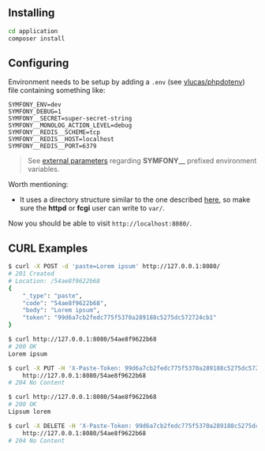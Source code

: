 ## Installing

``` bash
cd application
composer install
```

## Configuring

Environment needs to be setup by adding a `.env` (see
[vlucas/phpdotenv](https://github.com/vlucas/phpdotenv)) file containing
something like:

``` shell
SYMFONY_ENV=dev
SYMFONY_DEBUG=1
SYMFONY__SECRET=super-secret-string
SYMFONY__MONOLOG_ACTION_LEVEL=debug
SYMFONY__REDIS__SCHEME=tcp
SYMFONY__REDIS__HOST=localhost
SYMFONY__REDIS__PORT=6379
```

> See [external
> parameters](http://symfony.com/doc/current/cookbook/configuration/external_parameters.html)
> regarding **SYMFONY__** prefixed environment variables.

Worth mentioning:
* It uses a directory structure similar to the one described
  [here](http://stackoverflow.com/questions/23993295/what-is-the-new-symfony-3-directory-structure/23994473#23994473),
  so make sure the **httpd** or **fcgi** user can write to `var/`.

Now you should be able to visit `http://localhost:8080/`.

## CURL Examples

``` bash
$ curl -X POST -d 'paste=Lorem ipsum' http://127.0.0.1:8080/
# 201 Created
# Location: /54ae8f9622b68
{
    "_type": "paste",
    "code": "54ae8f9622b68",
    "body": "Lorem ipsum",
    "token": "99d6a7cb2fedc775f5370a289188c5275dc572724cb1"
}

$ curl http://127.0.0.1:8080/54ae8f9622b68
# 200 OK
Lorem ipsum

$ curl -X PUT -H 'X-Paste-Token: 99d6a7cb2fedc775f5370a289188c5275dc572724cb1' -d 'paste=Lipsum lorem' \
    http://127.0.0.1:8080/54ae8f9622b68
# 204 No Content

$ curl http://127.0.0.1:8080/54ae8f9622b68
# 200 OK
Lipsum lorem

$ curl -X DELETE -H 'X-Paste-Token: 99d6a7cb2fedc775f5370a289188c5275dc572724cb1' \
    http://127.0.0.1:8080/54ae8f9622b68
# 204 No Content
```
